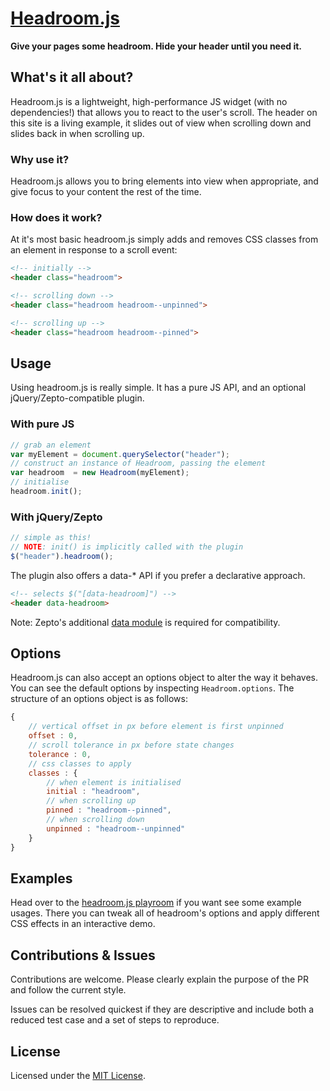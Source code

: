 # [Headroom.js](http://wicky.nillia.ms/headroom.js)

**Give your pages some headroom. Hide your header until you need it.**

## What's it all about?

Headroom.js is a lightweight, high-performance JS widget (with no dependencies!) that allows you to react to the user's scroll. The header on this site is a living example, it slides out of view when scrolling down and slides back in when scrolling up.

### Why use it?

Headroom.js allows you to bring elements into view when appropriate, and give focus to your content the rest of the time.

### How does it work?

At it's most basic headroom.js simply adds and removes CSS classes from an element in response to a scroll event:

```html
<!-- initially -->
<header class="headroom">

<!-- scrolling down -->
<header class="headroom headroom--unpinned">

<!-- scrolling up -->
<header class="headroom headroom--pinned">
```

## Usage

Using headroom.js is really simple. It has a pure JS API, and an optional jQuery/Zepto-compatible plugin.

### With pure JS

```js
// grab an element
var myElement = document.querySelector("header");
// construct an instance of Headroom, passing the element
var headroom  = new Headroom(myElement);
// initialise
headroom.init(); 
```

### With jQuery/Zepto

```js
// simple as this!
// NOTE: init() is implicitly called with the plugin
$("header").headroom();
```

The plugin also offers a data-* API if you prefer a declarative approach.

```html
<!-- selects $("[data-headroom]") -->
<header data-headroom>
```

Note: Zepto's additional [data module](https://github.com/madrobby/zepto#zepto-modules) is required for compatibility.

## Options

Headroom.js can also accept an options object to alter the way it behaves. You can see the default options by inspecting `Headroom.options`. The structure of an options object is as follows:

```js
{
    // vertical offset in px before element is first unpinned
    offset : 0,
    // scroll tolerance in px before state changes
    tolerance : 0,
    // css classes to apply
    classes : {
        // when element is initialised
        initial : "headroom",
        // when scrolling up
        pinned : "headroom--pinned",
        // when scrolling down
        unpinned : "headroom--unpinned"
    }
}
```

## Examples

Head over to the [headroom.js playroom](http://wicky.nillia.ms/headroom.js/playroom/) if you want see some example usages. There you can tweak all of headroom's options and apply different CSS effects in an interactive demo.

## Contributions & Issues

Contributions are welcome. Please clearly explain the purpose of the PR and follow the current style. 

Issues can be resolved quickest if they are descriptive and include both a reduced test case and a set of steps to reproduce.

## License

Licensed under the [MIT License](http://www.opensource.org/licenses/mit-license.php).

